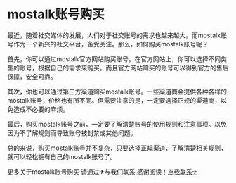 # mostalk账号购买

最近，随着社交媒体的发展，人们对于社交账号的需求也越来越大。而mostalk账号作为一个新兴的社交平台，备受关注。那么，如何购买mostalk账号呢？

首先，你可以通过mostalk官方网站购买账号。在官方网站上，你可以选择不同类型的账号，根据自己的需求来购买。而且官方网站购买的账号可以得到官方的售后保障，安全可靠。

其次，你也可以通过第三方渠道购买mostalk账号。一些渠道商会提供各种各样的mostalk账号，价格也有所不同。但需要注意的是，一定要选择正规的渠道商，以免造成不必要的麻烦。

最后，购买mostalk账号之前，一定要了解清楚账号的使用规则和注意事项。以免因为不了解规则而导致账号被封禁或其他问题。

总的来说，购买mostalk账号并不复杂，只要选择正规渠道，了解清楚相关规则，就可以轻松拥有自己的mostalk账号了。

更多关于mostalk账号购买 请通过✈与我们联系,感谢阅读！[点我联系✈](https://u.G208.com)